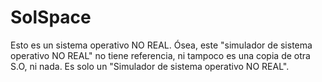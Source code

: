 # SolSpace
Esto es un sistema operativo NO REAL. Ósea, este "simulador de sistema operativo NO REAL" no tiene referencia, ni tampoco es una copia de otra S.O, ni nada. Es solo un "Simulador de sistema operativo NO REAL".
